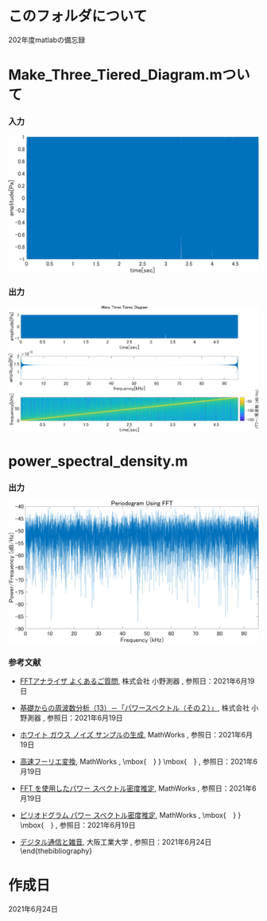 # このフォルダについて
202年度matlabの備忘録

# Make_Three_Tiered_Diagram.mついて

### 入力

![chirp](./make_three_tiered_diagram/chirp.png)

### 出力

![chirp_Three_Tiered_Diagram](./make_three_tiered_diagram/chirp_three_tiered_diagram.png)

# power_spectral_density.m

### 出力

![power_spectral_density_y1_wgn](./power_spectral_density/power_spectral_density_y1_wgn.png)

### 参考文献

- [FFTアナライザ よくあるご質問](https://www.onosokki.co.jp/HP-WK/c_support/faq/fft_common/fft_spectrum_13.htm), 株式会社 小野測器 , 参照日：2021年6月19日

- [基礎からの周波数分析（13）－「パワースペクトル（その２）」](https://www.onosokki.co.jp/HP-WK/eMM_back/emm148.pdf), 株式会社 小野測器 , 参照日：2021年6月19日

- [ホワイト ガウス ノイズ サンプルの生成](https://jp.mathworks.com/help/comm/ref/wgn.html#mw_58fa5b7c-c1d5-4056-99bb-b116b747b563), MathWorks , 参照日：2021年6月19日

- [高速フーリエ変換](https://jp.mathworks.com/help/matlab/ref/fft.html), MathWorks , \mbox{　} } \mbox{　} , 参照日：2021年6月19日

- [FFT を使用したパワー スペクトル密度推定](https://jp.mathworks.com/help/signal/ug/power-spectral-density-estimates-using-fft.html), MathWorks , 参照日：2021年6月19日

- [ピリオドグラム パワー スペクトル密度推定](https://jp.mathworks.com/help/signal/ref/periodogram.html#d123e108867), MathWorks , \mbox{　} } \mbox{　} , 参照日：2021年6月19日

- [デジタル通信と雑音](http://www.oit.ac.jp/elc/~kumamoto/radio/08.pdf), 大阪工業大学 , 参照日：2021年6月24日
\end{thebibliography}


# 作成日
2021年6月24日
